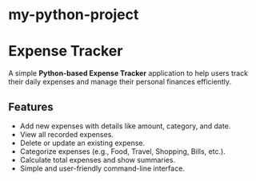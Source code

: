 # my-python-project
# Expense Tracker

A simple **Python-based Expense Tracker** application to help users track their daily expenses and manage their personal finances efficiently.  

## Features

- Add new expenses with details like amount, category, and date.
- View all recorded expenses.
- Delete or update an existing expense.
- Categorize expenses (e.g., Food, Travel, Shopping, Bills, etc.).
- Calculate total expenses and show summaries.
- Simple and user-friendly command-line interface.

